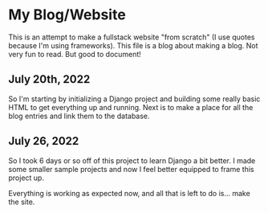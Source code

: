 # My Blog/Website
This is an attempt to make a fullstack website "from scratch" (I use quotes because I'm using frameworks).
This file is a blog about making a blog. Not very fun to read. But good to document!

## July 20th, 2022
So I'm starting by initializing a Django project and building some really basic HTML to get everything up and running. Next is to make a place for all the blog entries and link them to the database. 

## July 26, 2022
So I took 6 days or so off of this project to learn Django a bit better. I made some smaller sample projects and now I feel better equipped to frame this project up. 

Everything is working as expected now, and all that is left to do is... make the site. 